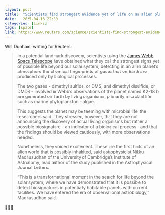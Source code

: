 ```yaml
---
layout: post
title:  "Scientists find strongest evidence yet of life on an alien planet"
date:   2025-04-16 22:30
categories: [Links]
tags: [space]
link: https://www.reuters.com/science/scientists-find-strongest-evidence-yet-life-an-alien-planet-2025-04-16/
---
```


Will Dunham, writing for Reuters:

>In a potential landmark discovery, scientists using the [James Webb Space Telescope](https://www.reuters.com/graphics/SPACE-EXPLORATION/TELESCOPE/klvyknwbrvg/) have obtained what they call the strongest signs yet of possible life beyond our solar system, detecting in an alien planet’s atmosphere the chemical fingerprints of gases that on Earth are produced only by biological processes.
>
>The two gases - dimethyl sulfide, or DMS, and dimethyl disulfide, or DMDS - involved in Webb’s observations of the planet named K2-18 b are generated on Earth by living organisms, primarily microbial life such as marine phytoplankton - algae.
>
>This suggests the planet may be teeming with microbial life, the researchers said. They stressed, however, that they are not announcing the discovery of actual living organisms but rather a possible biosignature - an indicator of a biological process - and that the findings should be viewed cautiously, with more observations needed.
>
>Nonetheless, they voiced excitement. These are the first hints of an alien world that is possibly inhabited, said astrophysicist Nikku Madhusudhan of the University of Cambridge’s Institute of Astronomy, lead author of the study published in the Astrophysical Journal Letters.
>
>“This is a transformational moment in the search for life beyond the solar system, where we have demonstrated that it is possible to detect biosignatures in potentially habitable planets with current facilities. We have entered the era of observational astrobiology,” Madhusudhan said.

🦠🔭👀
